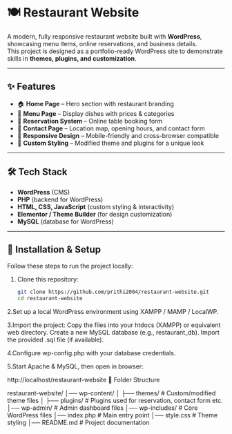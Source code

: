 # 🍽️ Restaurant Website  

A modern, fully responsive restaurant website built with **WordPress**, showcasing menu items, online reservations, and business details.  
This project is designed as a portfolio-ready WordPress site to demonstrate skills in **themes, plugins, and customization**.  

---

## ✨ Features  

- 🏠 **Home Page** – Hero section with restaurant branding  
- 📖 **Menu Page** – Display dishes with prices & categories  
- 📅 **Reservation System** – Online table booking form  
- 📍 **Contact Page** – Location map, opening hours, and contact form  
- 📱 **Responsive Design** – Mobile-friendly and cross-browser compatible  
- 🎨 **Custom Styling** – Modified theme and plugins for a unique look  

---

## 🛠️ Tech Stack  

- **WordPress** (CMS)  
- **PHP** (backend for WordPress)  
- **HTML, CSS, JavaScript** (custom styling & interactivity)  
- **Elementor / Theme Builder** (for design customization)  
- **MySQL** (database for WordPress)  

---

## 🚀 Installation & Setup  

Follow these steps to run the project locally:  

1. Clone this repository:  
   ```bash
   git clone https://github.com/prithi2004/restaurant-website.git
   cd restaurant-website
2.Set up a local WordPress environment using XAMPP / MAMP / LocalWP.

3.Import the project:
       Copy the files into your htdocs (XAMPP) or equivalent web directory.
           Create a new MySQL database (e.g., restaurant_db).
        Import the provided .sql file (if available).

4.Configure wp-config.php with your database credentials.

5.Start Apache & MySQL, then open in browser:

http://localhost/restaurant-website
📂 Folder Structure

restaurant-website/
│── wp-content/
│   ├── themes/   # Custom/modified theme files
│   ├── plugins/  # Plugins used for reservation, contact form etc.
│── wp-admin/     # Admin dashboard files
│── wp-includes/  # Core WordPress files
│── index.php     # Main entry point
│── style.css     # Theme styling
│── README.md     # Project documentation





